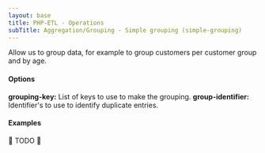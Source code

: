 ```yaml
---
layout: base
title: PHP-ETL - Operations
subTitle: Aggregation/Grouping - Simple grouping (simple-grouping)
---
```


Allow us to group data, for example to group customers per customer group and by age.

#### Options

**grouping-key:** List of keys to use to make the grouping.
**group-identifier:** Identifier's to use to identify duplicate entries.

#### Examples

🚧 TODO 🚧